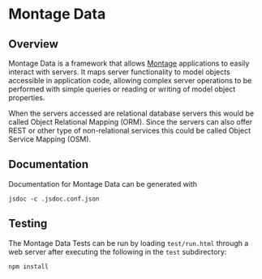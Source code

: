 # Montage Data

## Overview

Montage Data is a framework that allows
[Montage](https://github.com/montagejs/montage) applications to easily interact
with servers. It maps server functionality to model objects accessible in
application code, allowing complex server operations to be performed with simple
queries or reading or writing of model object properties.

When the servers accessed are relational database servers this would be called
Object Relational Mapping (ORM). Since the servers can also offer REST or other
type of non-relational services this could be called Object Service Mapping
(OSM).

## Documentation

Documentation for Montage Data can be generated with

    jsdoc -c .jsdoc.conf.json

## Testing

The Montage Data Tests can be run by loading `test/run.html` through a web
server after executing the following in the `test` subdirectory:

    npm install
